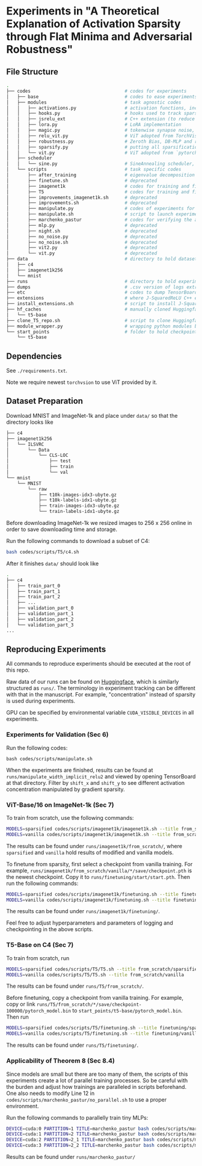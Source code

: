 # Experiments in "A Theoretical Explanation of Activation Sparsity through Flat Minima and Adversarial Robustness"

## File Structure

```bash
.
├── codes                                   # codes for experiments
│   ├── base                                # codes to ease experiments
│   ├── modules                             # task agnostic codes
│   │   ├── activations.py                  # activation functions, including J-SquaredReLU
│   │   ├── hooks.py                        # hooks used to track sparsities, spectral increase, etc.
│   │   ├── jsrelu_ext                      # C++ extension (to reduce overhead) of J-SquaredReLU
│   │   ├── lora.py                         # LoRA implementation
│   │   ├── magic.py                        # tokenwise synapse noise, not used in experiments
│   │   ├── relu_vit.py                     # ViT adopted from TorchVision but with customized activation functions
│   │   ├── robustness.py                   # Zeroth Bias, DB-MLP and restricted LayerNorm
│   │   ├── sparsify.py                     # putting all sparsification methods together for easier use
│   │   └── vit.py                          # ViT adopted from `pytorch-vit`, deprecated
│   ├── scheduler                           
│   │   └── sine.py                         # SineAnnealing scheduler, previously designed for GELU adaptation in finetuning, deprecated
│   └── scripts                             # task specific codes
│       ├── after_training                  # eigenvalue decomposition to demonstrate spectral concentration
│       ├── finetune.sh                     # deprecated
│       ├── imagenet1k                      # codes for training and finetuning ViT-Base on ImageNet-1k
│       ├── T5                              # codes for training and finetuning T5 on C4
│       ├── improvements_imagenet1k.sh      # deprecated
│       ├── improvements.sh                 # deprecated
│       ├── manipulate.py                   # codes of experiments for validation, i.e., manipulating activation sparsity through gradient sparsity
│       ├── manipulate.sh                   # script to launch experiments for validation
│       ├── marchenko_pastur                # codes for verifying the applicability (Sec 8.4) of spectral concentration bounds (Theorem 8)
│       ├── mlp.py                          # deprecated
│       ├── night.sh                        # deprecated
│       ├── no_noise.py                     # deprecated
│       ├── no_noise.sh                     # deprecated
│       ├── vit2.py                         # deprecated
│       └── vit.py                          # deprecated
├── data                                    # directory to hold datasets
│   ├── c4
│   ├── imagenet1k256 
│   └── mnist
├── runs                                    # directory to hold experiments logs and checkpoints
├── dumps                                   # .csv version of logs extracted from TensorBoard databases
├── etc                                     # codes to dump TensorBoard logs in order to produce dumps/
├── extensions                              # where J-SquaredReLU C++ extension is installed
├── install_extensions.sh                   # script to install J-SquaredReLU C++ extension
├── hf_caches                               # manually cloned Huggingface repos
│   └── t5-base
├── clone_T5_repo.sh                        # script to clone Huggingface repos
├── module_wrapper.py                       # wrapping python modules because we use relative imports
└── start_points                            # folder to hold checkpoints from which finetuning starts
    └── t5-base
```

## Dependencies

See `./requirements.txt`.

Note we require newest `torchvsion` to use ViT provided by it.

## Dataset Preparation

Download MNIST and ImageNet-1k and place under `data/` so that the directory looks like

```bash
├── c4
├── imagenet1k256
│   └── ILSVRC
│       └── Data
│           └── CLS-LOC
│               ├── test
│               ├── train
│               └── val
└── mnist
    └── MNIST
        └── raw
            ├── t10k-images-idx3-ubyte.gz
            ├── t10k-labels-idx1-ubyte.gz
            ├── train-images-idx3-ubyte.gz
            └── train-labels-idx1-ubyte.gz
```

Before downloading ImageNet-1k we resized images to 256 x 256 online in order to save downloading time and storage.

Run the following commands to download a subset of C4:

```bash
bash codes/scripts/T5/c4.sh
```

After it finishes `data/` should look like

```bash
.
├── c4
│   ├── train_part_0
│   ├── train_part_1
│   ├── train_part_2
│   ├── ...
│   ├── validation_part_0
│   ├── validation_part_1
│   ├── validation_part_2
│   └── validation_part_3
...
```

## Reproducing Experiments

All commands to reproduce experiments should be executed at the root of this repo.

Raw data of our runs can be found on [Huggingface](https://huggingface.co/pgze/sparsified_transformers/tree/main), which is similarly structured as `runs/`.
The terminology in experiment tracking can be different with that in the manuscript. For example, "concentration" instead of sparsity is used during experiments.

GPU can be specified by environmental variable `CUDA_VISIBLE_DEVICES` in all experiments.

### Experiments for Validation (Sec 6)

Run the following codes:

```
bash codes/scripts/manipulate.sh
```

When the experiments are finished, results can be found at `runs/manipulate_width_implicit_relu2` and viewed by opening TensorBoard at that directory. Filter by `shift_x` and `shift_y` to see different activation concentration manipulated by gradient sparsity.

### ViT-Base/16 on ImageNet-1k (Sec 7)

To train from scratch, use the following commands:

```bash
MODELS=sparsified codes/scripts/imagenet1k/imagenet1k.sh --title from_scratch
MODELS=vanilla codes/scripts/imagenet1k/imagenet1k.sh --title from_scratch
```

The results can be found under `runs/imagenet1k/from_scratch/`, where `sparsified` and `vanilla` hold results of modified and vanilla models.

To finetune from sparsity, first select a checkpoint from vanilla training. For example, `runs/imagenet1k/from_scratch/vanilla/*/save/checkpoint.pth` is the newest checkpoint. Copy it to `runs/finetuning/start/start.pth`. Then run the following commands:
```bash
MODELS=sparsified codes/scripts/imagenet1k/finetuning.sh --title finetuning
MODELS=vanilla codes/scripts/imagenet1k/finetuning.sh --title finetuning
```
The results can be found under `runs/imagenet1k/finetuning/`.

Feel free to adjust hyperparameters and parameters of logging and checkpointing in the above scripts.

### T5-Base on C4 (Sec 7)

To train from scratch, run
```bash
MODELS=sparsified codes/scripts/T5/T5.sh --title from_scratch/sparsified
MODELS=vanilla codes/scripts/T5/T5.sh --title from_scratch/vanilla
```
The results can be found under `runs/T5/from_scratch/`.

Before finetuning, copy a checkpoint from vanilla training. For example, copy or link `runs/T5/from_scratch/*/save/checkpoint-100000/pytorch_model.bin` to `start_points/t5-base/pytorch_model.bin`. Then run
```bash
MODELS=sparsified codes/scripts/T5/finetuning.sh --title finetuning/sparsified
MODELS=vanilla codes/scripts/T5/finetuning.sh --title finetuning/vanilla
```
The results can be found under `runs/T5/finetuning/`.

### Applicability of Theorem 8 (Sec 8.4)

Since models are small but there are too many of them, the scripts of this experiments create a lot of parallel training processes. So be careful with the burden and adjust how trainings are paralleled in scripts beforehand.
One also needs to modify Line 12 in `codes/scripts/marchenko_pastur/no_parallel.sh` to use a proper environment.

Run the following commands to parallelly train tiny MLPs:
```bash
DEVICE=cuda:0 PARTITION=1 TITLE=marchenko_pastur bash codes/scripts/marchenko_pastur/half_parallel.sh
DEVICE=cuda:1 PARTITION=2 TITLE=marchenko_pastur bash codes/scripts/marchenko_pastur/half_parallel.sh
DEVICE=cuda:2 PARTITION=2_1 TITLE=marchenko_pastur bash codes/scripts/marchenko_pastur/half_parallel.sh
DEVICE=cuda:3 PARTITION=2_2 TITLE=marchenko_pastur bash codes/scripts/marchenko_pastur/half_parallel.sh
```
Results can be found under `runs/marchenko_pastur/`